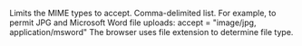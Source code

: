 Limits the MIME types to accept. Comma-delimited list. For example, to permit JPG and Microsoft Word file uploads:
accept = "image/jpg, application/msword"
The browser uses file extension to determine file type.